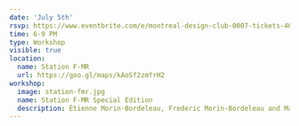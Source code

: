 ```yaml
---
date: 'July 5th'
rsvp: https://www.eventbrite.com/e/montreal-design-club-0007-tickets-46846784995
time: 6-9 PM
type: Workshop
visible: true
location:
  name: Station F-MR
  url: https://goo.gl/maps/kAoSf2zmfrH2
workshop:
  image: station-fmr.jpg
  name: Station F-MR Special Edition
  description: Étienne Morin-Bordeleau, Frederic Morin-Bordeleau and Manuel R. Cisneros who will be talking about the creation of Station F-MR.
---
```


